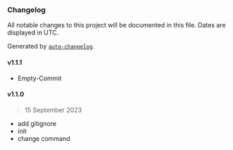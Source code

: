 ### Changelog

All notable changes to this project will be documented in this file. Dates are displayed in UTC.

Generated by [`auto-changelog`](https://github.com/CookPete/auto-changelog).

#### v1.1.1

- Empty-Commit

#### v1.1.0

> 15 September 2023

- add gitignore
- init
- change command
